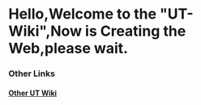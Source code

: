 # Hello,Welcome to the "UT-Wiki",Now is Creating the Web,please wait.
### Other Links
#### [Other UT Wiki](../links/)
